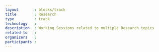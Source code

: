 ```yaml
---
layout       : blocks/track
title        : Research
type         : track
technology   :
description  : Working Sessions related to multiple Research topics
related-to   : 
organizers   :
participants :
---
```


